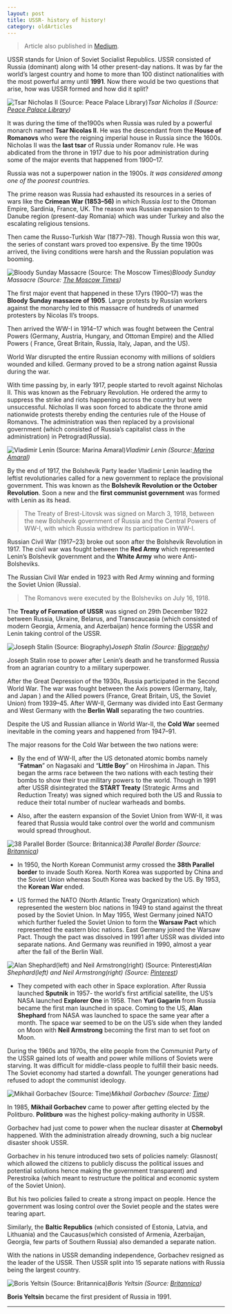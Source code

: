 ```yaml
---
layout: post 
title: USSR- history of history!
category: oldArticles
---
```


> Article also published in [Medium](https://surajsv.medium.com/).

USSR stands for Union of Soviet Socialist Republics. USSR consisted of Russia (dominant) along with 14 other present-day nations. It was by far the world’s largest country and home to more than 100 distinct nationalities with the most powerful army until **1991**. Now there would be two questions that arise, how was USSR formed and how did it split?

![Tsar Nicholas II (Source: [Peace Palace Library](https://www.peacepalacelibrary.nl/library-special/tsar-nicholas-ii-peace-and-international-jurisdiction/))](https://cdn-images-1.medium.com/max/2000/1*oFvDe8hvwh_Hb_XIHathHw.jpeg)*Tsar Nicholas II (Source: [Peace Palace Library](https://www.peacepalacelibrary.nl/library-special/tsar-nicholas-ii-peace-and-international-jurisdiction/))*

It was during the time of the1900s when Russia was ruled by a powerful monarch named **Tsar Nicolas II**. He was the descendant from the **House of Romanovs** who were the reigning imperial house in Russia since the 1600s. Nicholas II was the **last tsar** of Russia under Romanov rule. He was abdicated from the throne in 1917 due to his poor administration during some of the major events that happened from 1900–17.

Russia was not a superpower nation in the 1900s. *It was considered among one of the poorest countries.*

The prime reason was Russia had exhausted its resources in a series of wars like the **Crimean War (1853–56)** in which Russia *lost* to the Ottoman Empire, Sardinia, France, UK. The reason was Russian expansion to the Danube region (present-day Romania) which was under Turkey and also the escalating religious tensions.

Then came the Russo-Turkish War (1877–78). Though Russia won this war, the series of constant wars proved too expensive. By the time 1900s arrived, the living conditions were harsh and the Russian population was booming.

![Bloody Sunday Massacre (Source: [The Moscow Times](https://www.themoscowtimes.com/2015/01/13/marking-110-years-since-russias-bloody-sunday-a42823))](https://cdn-images-1.medium.com/max/2720/1*6Anbj4bgtMH63FCT1YZIgQ.jpeg)*Bloody Sunday Massacre (Source: [The Moscow Times](https://www.themoscowtimes.com/2015/01/13/marking-110-years-since-russias-bloody-sunday-a42823))*

The first major event that happened in these 17yrs (1900–17) was the **Bloody Sunday massacre of 1905**. Large protests by Russian workers against the monarchy led to this massacre of hundreds of unarmed protesters by Nicolas II’s troops.

Then arrived the WW-I in 1914–17 which was fought between the Central Powers (Germany, Austria, Hungary, and Ottoman Empire) and the Allied Powers ( France, Great Britain, Russia, Italy, Japan, and the US).

World War disrupted the entire Russian economy with millions of soldiers wounded and killed. Germany proved to be a strong nation against Russia during the war.

With time passing by, in early 1917, people started to revolt against Nicholas II. This was known as the February Revolution. He ordered the army to suppress the strike and riots happening across the country but were unsuccessful. Nicholas II was soon forced to abdicate the throne amid nationwide protests thereby ending the centuries rule of the House of Romanovs. The administration was then replaced by a provisional government (which consisted of Russia’s capitalist class in the administration) in Petrograd(Russia).

![Vladimir Lenin (Source:[ Marina Amaral](https://marinamaral.com/vladimir-lenin/))](https://cdn-images-1.medium.com/max/2000/1*cZcRXbZRoTIsOIfG-uRqeA.jpeg)*Vladimir Lenin (Source:[ Marina Amaral](https://marinamaral.com/vladimir-lenin/))*

By the end of 1917, the Bolshevik Party leader Vladimir Lenin leading the leftist revolutionaries called for a new government to replace the provisional government. This was known as the **Bolshevik Revolution or the October Revolution**. Soon a new and the **first communist government** was formed with Lenin as its head.
> The Treaty of Brest-Litovsk was signed on March 3, 1918, between the new Bolshevik government of Russia and the Central Powers of WW-I, with which Russia withdrew its participation in WW-I.

Russian Civil War (1917–23) broke out soon after the Bolshevik Revolution in 1917. The civil war was fought between the **Red Army** which represented Lenin’s Bolshevik government and the **White Army** who were Anti-Bolsheviks.

The Russian Civil War ended in 1923 with Red Army winning and forming the Soviet Union (Russia).
> The Romanovs were executed by the Bolsheviks on July 16, 1918.

The **Treaty of Formation of USSR** was signed on 29th December 1922 between Russia, Ukraine, Belarus, and Transcaucasia (which consisted of modern Georgia, Armenia, and Azerbaijan) hence forming the USSR and Lenin taking control of the USSR.

![Joseph Stalin (Source: [Biography](https://www.biography.com/dictator/joseph-stalin))](https://cdn-images-1.medium.com/max/2400/1*uibT0SMBJTb1UPZ-UJ4VMg.jpeg)*Joseph Stalin (Source: [Biography](https://www.biography.com/dictator/joseph-stalin))*

Joseph Stalin rose to power after Lenin’s death and he transformed Russia from an agrarian country to a military superpower.

After the Great Depression of the 1930s, Russia participated in the Second World War. The war was fought between the Axis powers (Germany, Italy, and Japan ) and the Allied powers (France, Great Britain, US, the Soviet Union) from 1939–45. After WW-II, Germany was divided into East Germany and West Germany with the **Berlin Wall** separating the two countries.

Despite the US and Russian alliance in World War-II, the **Cold War** seemed inevitable in the coming years and happened from 1947–91.

The major reasons for the Cold War between the two nations were:

* By the end of WW-II, after the US detonated atomic bombs namely “**Fatman**” on Nagasaki and “**Little Boy**” on Hiroshima in Japan. This began the arms race between the two nations with each testing their bombs to show their true military powers to the world. Though in 1991 after USSR disintegrated the **START Treaty** (Strategic Arms and Reduction Treaty) was signed which required both the US and Russia to reduce their total number of nuclear warheads and bombs.

* Also, after the eastern expansion of the Soviet Union from WW-II, it was feared that Russia would take control over the world and communism would spread throughout.

![38 Parallel Border (Source: [Britannica](https://www.britannica.com/place/38th-parallel))](https://cdn-images-1.medium.com/max/2000/1*P6FWAK7PbT15GzJk85Ek7A.jpeg)*38 Parallel Border (Source: [Britannica](https://www.britannica.com/place/38th-parallel))*

* In 1950, the North Korean Communist army crossed the **38th Parallel border** to invade South Korea. North Korea was supported by China and the Soviet Union whereas South Korea was backed by the US. By 1953, the **Korean War** ended.

* US formed the NATO (North Atlantic Treaty Organization) which represented the western bloc nations in 1949 to stand against the threat posed by the Soviet Union. In May 1955, West Germany joined NATO which further fueled the Soviet Union to form the **Warsaw Pact** which represented the eastern bloc nations. East Germany joined the Warsaw Pact. Though the pact was dissolved in 1991 after USSR was divided into separate nations. And Germany was reunified in 1990, almost a year after the fall of the Berlin Wall.

![Alan Shephard(left) and Neil Armstrong(right) (Source: [Pinterest](https://in.pinterest.com/pin/347480927470966928/))](https://cdn-images-1.medium.com/max/2000/1*yvvl3a9OtYGcw6y9TQU4og.jpeg)*Alan Shephard(left) and Neil Armstrong(right) (Source: [Pinterest](https://in.pinterest.com/pin/347480927470966928/))*

* They competed with each other in Space exploration. After Russia launched **Sputnik** in 1957- the world’s first artificial satellite, the US’s NASA launched **Explorer One** in 1958. Then **Yuri Gagarin** from Russia became the first man launched in space. Coming to the US, **Alan Shephard** from NASA was launched to space the same year after a month. The space war seemed to be on the US’s side when they landed on Moon with **Neil Armstrong** becoming the first man to set foot on Moon.

During the 1960s and 1970s, the elite people from the Communist Party of the USSR gained lots of wealth and power while millions of Soviets were starving. It was difficult for middle-class people to fulfill their basic needs. The Soviet economy had started a downfall. The younger generations had refused to adopt the communist ideology.

![Mikhail Gorbachev (Source: [Time](https://time.com/4343154/mikhail-gorbachev-the-new-russia/))](https://cdn-images-1.medium.com/max/6252/1*9YyDwLXbTVobSqTHz6Obvw.jpeg)*Mikhail Gorbachev (Source: [Time](https://time.com/4343154/mikhail-gorbachev-the-new-russia/))*

In 1985, **Mikhail Gorbachev** came to power after getting elected by the Politburo. **Politburo** was the highest policy-making authority in USSR.

Gorbachev had just come to power when the nuclear disaster at **Chernobyl** happened. With the administration already drowning, such a big nuclear disaster shook USSR.

Gorbachev in his tenure introduced two sets of policies namely: Glasnost( which allowed the citizens to publicly discuss the political issues and potential solutions hence making the government transparent) and Perestroika (which meant to restructure the political and economic system of the Soviet Union).

But his two policies failed to create a strong impact on people. Hence the government was losing control over the Soviet people and the states were tearing apart.

Similarly, the **Baltic Republics** (which consisted of Estonia, Latvia, and Lithuania) and the Caucasus(which consisted of Armenia, Azerbaijan, Georgia, few parts of Southern Russia) also demanded a separate nation.

With the nations in USSR demanding independence, Gorbachev resigned as the leader of the USSR. Then USSR split into 15 separate nations with Russia being the largest country.

![Boris Yeltsin (Source: [Britannica](https://www.britannica.com/biography/Boris-Yeltsin))](https://cdn-images-1.medium.com/max/3200/1*bl0bWV3ACLlo0WRZk_SFiA.jpeg)*Boris Yeltsin (Source: [Britannica](https://www.britannica.com/biography/Boris-Yeltsin))*

**Boris Yeltsin** became the first president of Russia in 1991.

----------------
